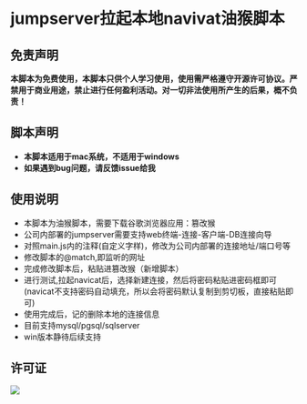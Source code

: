 # jumpserver拉起本地navivat油猴脚本

## 免责声明

**本脚本为免费使用，本脚本只供个人学习使用，使用需严格遵守开源许可协议。严禁用于商业用途，禁止进行任何盈利活动。对一切非法使用所产生的后果，概不负责！**

## 脚本声明

- **本脚本适用于mac系统，不适用于windows**
- **如果遇到bug问题，请反馈issue给我**

## 使用说明

- 本脚本为油猴脚本，需要下载谷歌浏览器应用：篡改猴
- 公司内部署的jumpserver需要支持web终端-连接-客户端-DB连接向导
- 对照main.js内的注释(自定义字样)，修改为公司内部署的连接地址/端口号等
- 修改脚本的@match,即监听的网址
- 完成修改脚本后，粘贴进篡改猴（新增脚本）
- 进行测试,拉起navicat后，选择新建连接，然后将密码粘贴进密码框即可(navicat不支持密码自动填充，所以会将密码默认复制到剪切板，直接粘贴即可)
- 使用完成后，记的删除本地的连接信息
- 目前支持mysql/pgsql/sqlserver
- win版本静待后续支持



## 许可证

![](image/LGPL.svg)

